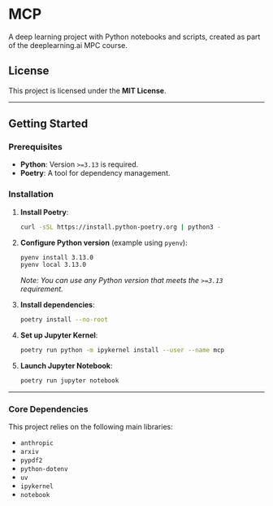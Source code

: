 # MCP

A deep learning project with Python notebooks and scripts, created as part of the deeplearning.ai MPC course.

## License

This project is licensed under the **MIT License**.

---

## Getting Started

### Prerequisites

- **Python**: Version `>=3.13` is required.
- **Poetry**: A tool for dependency management.

### Installation

1.  **Install Poetry**:
    ```bash
    curl -sSL https://install.python-poetry.org | python3 -
    ```

2.  **Configure Python version** (example using `pyenv`):
    ```bash
    pyenv install 3.13.0
    pyenv local 3.13.0
    ```
    *Note: You can use any Python version that meets the `>=3.13` requirement.*

3.  **Install dependencies**:
    ```bash
    poetry install --no-root
    ```

4.  **Set up Jupyter Kernel**:
    ```bash
    poetry run python -m ipykernel install --user --name mcp
    ```

5.  **Launch Jupyter Notebook**:
    ```bash
    poetry run jupyter notebook
    ```

---

### Core Dependencies

This project relies on the following main libraries:

- `anthropic`
- `arxiv`
- `pypdf2`
- `python-dotenv`
- `uv`
- `ipykernel`
- `notebook`
